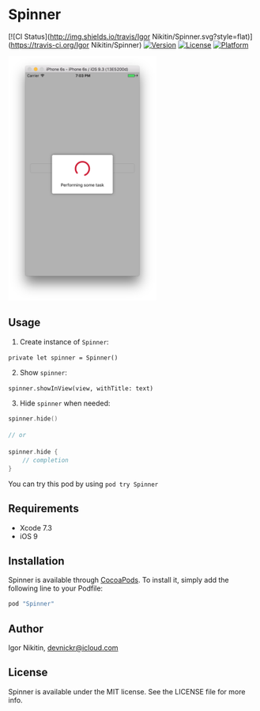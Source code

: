 # Spinner

[![CI Status](http://img.shields.io/travis/Igor Nikitin/Spinner.svg?style=flat)](https://travis-ci.org/Igor Nikitin/Spinner)
[![Version](https://img.shields.io/cocoapods/v/Spinner.svg?style=flat)](http://cocoapods.org/pods/Spinner)
[![License](https://img.shields.io/cocoapods/l/Spinner.svg?style=flat)](http://cocoapods.org/pods/Spinner)
[![Platform](https://img.shields.io/cocoapods/p/Spinner.svg?style=flat)](http://cocoapods.org/pods/Spinner)

<img src="Screenshots/screenshot.png" width="300"/>

## Usage

1. Create instance of `Spinner`:

  `private let spinner = Spinner()`
  
2. Show `spinner`:

  `spinner.showInView(view, withTitle: text)`
  
3. Hide `spinner` when needed:

  ```swift
  spinner.hide()
  
  // or
  
  spinner.hide {
      // completion
  }
  ```

You can try this pod by using `pod try Spinner`

## Requirements

- Xcode 7.3
- iOS 9

## Installation

Spinner is available through [CocoaPods](http://cocoapods.org). To install
it, simply add the following line to your Podfile:

```ruby
pod "Spinner"
```

## Author

Igor Nikitin, devnickr@icloud.com

## License

Spinner is available under the MIT license. See the LICENSE file for more info.
